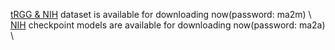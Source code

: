 [tRGG & NIH](https://pan.baidu.com/s/1Q2hAk-pFttSbvt1V_QjrQg) dataset is available for downloading now(password: ma2m) \\
[NIH](https://pan.baidu.com/s/1PTGzTS-_YKhYxMRYya2o2g) checkpoint models are available for downloading now(password: ma2a) \\
